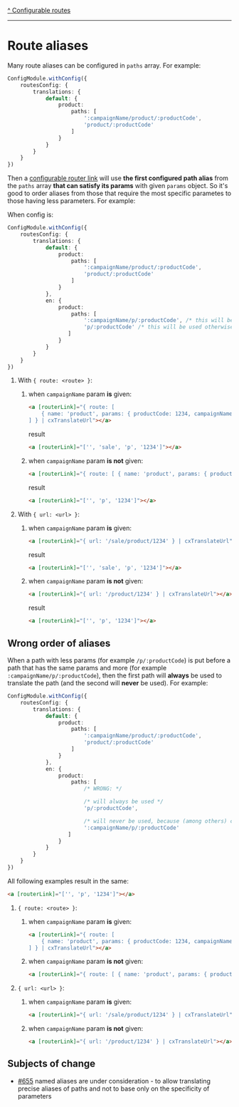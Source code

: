 [^ Configurable routes](../README.md)

---

# Route aliases

Many route aliases can be configured in `paths` array. For example:

```typescript
ConfigModule.withConfig({
    routesConfig: {
        translations: {
            default: {
                product: 
                    paths: [
                        ':campaignName/product/:productCode',
                        'product/:productCode'
                    ]
                }
            }
        }
    }
})
```

Then a [configurable router link](./configurable-router-links.md) will use **the first configured path alias** from the `paths` array **that can satisfy its params** with given `params` object. So it's good to order aliases from those that require the most specific parametes to those having less parameters. For example:

When config is:

```typescript
ConfigModule.withConfig({
    routesConfig: {
        translations: {
            default: {
                product: 
                    paths: [
                        ':campaignName/product/:productCode',
                        'product/:productCode'
                    ]
                }
            },
            en: {
                product: 
                    paths: [
                        ':campaignName/p/:productCode', /* this will be used when `campaignName` param is given */
                        'p/:productCode' /* this will be used otherwise */
                   ]
                }
            }
        }
    }
})
```

1. With `{ route: <route> }`:
    1. when `campaignName` param **is** given:

        ```html
        <a [routerLink]="{ route: [ 
            { name: 'product', params: { productCode: 1234, campaignName: 'sale' } } 
        ] } | cxTranslateUrl"></a>
        ```

        result

        ```html
        <a [routerLink]="['', 'sale', 'p', '1234']"></a>
        ```

    2. when `campaignName` param **is not** given:

        ```html
        <a [routerLink]="{ route: [ { name: 'product', params: { productCode: 1234 } } ] } | cxTranslateUrl"></a>
        ```

        result

        ```html
        <a [routerLink]="['', 'p', '1234']"></a>
        ```

2. With `{ url: <url> }`:

    1. when `campaignName` param **is** given:

        ```html
        <a [routerLink]="{ url: '/sale/product/1234' } | cxTranslateUrl"></a>
        ```

        result

        ```html
        <a [routerLink]="['', 'sale', 'p', '1234']"></a>
        ```

    2. when `campaignName` param **is not** given:

        ```html
        <a [routerLink]="{ url: '/product/1234' } | cxTranslateUrl"></a>
        ```

        result

        ```html
        <a [routerLink]="['', 'p', '1234']"></a>
        ```

## Wrong order of aliases

When a path with less params (for example `/p/:productCode`) is put before a path that has the same params and more (for example `:campaignName/p/:productCode`), then the first path will **always** be used to translate the path (and the second will **never** be used). For example:

```typescript
ConfigModule.withConfig({
    routesConfig: {
        translations: {
            default: {
                product: 
                    paths: [
                        ':campaignName/product/:productCode',
                        'product/:productCode'
                    ]
                }
            },
            en: {
                product: 
                    paths: [
                        /* WRONG: */

                        /* will always be used */
                        'p/:productCode', 

                        /* will never be used, because (among others) contains the same params as above */
                        ':campaignName/p/:productCode'
                   ]
                }
            }
        }
    }
})
```

All following examples result in the same:

```html
<a [routerLink]="['', 'p', '1234']"></a>
```

1. `{ route: <route> }`:
    1. when `campaignName` param **is** given:
    
        ```html
        <a [routerLink]="{ route: [ 
            { name: 'product', params: { productCode: 1234, campaignName: 'sale' } } 
        ] } | cxTranslateUrl"></a>
        ```

    2. when `campaignName` param **is not** given:

        ```html
        <a [routerLink]="{ route: [ { name: 'product', params: { productCode: 1234 } } ] } | cxTranslateUrl"></a>
        ```

2. `{ url: <url> }`:

    1. when `campaignName` param **is** given:

        ```html
        <a [routerLink]="{ url: '/sale/product/1234' } | cxTranslateUrl"></a>
        ```

    2. when `campaignName` param **is not** given:

        ```html
        <a [routerLink]="{ url: '/product/1234' } | cxTranslateUrl"></a>
        ```

## Subjects of change

- [#655](https://github.com/SAP/cloud-commerce-spartacus-storefront/issues/655) named aliases are under consideration - to allow translating precise aliases of paths and not to base only on the specificity of parameters
